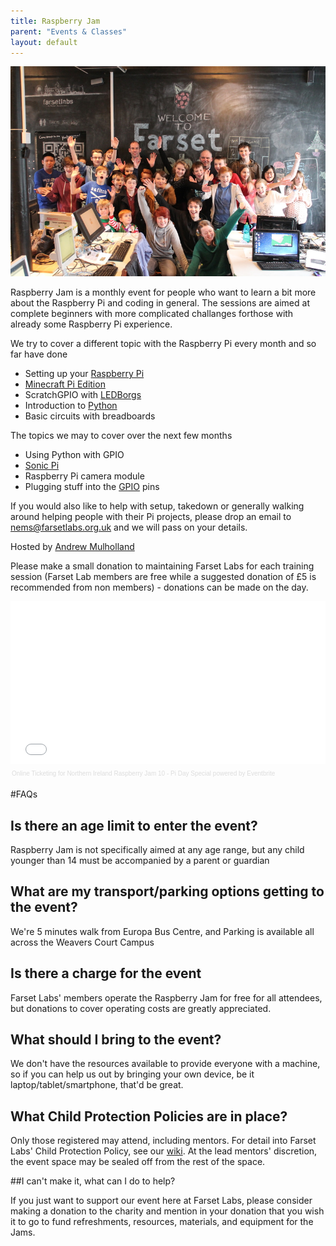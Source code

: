 ```yaml
---
title: Raspberry Jam
parent: "Events & Classes"
layout: default
---
```


![RaspberryJam](/events/raspberryjam_800.jpg)

 Raspberry Jam is a monthly event for people who want to learn a bit more about the Raspberry Pi and coding in general.
 The sessions are aimed at complete beginners with more complicated challanges forthose with already some Raspberry Pi experience.

 We try to cover a different topic with the Raspberry Pi every month and so far have done

 * Setting up your [Raspberry Pi](http://raspberrypi.org)
 * [Minecraft Pi Edition](http://pi.minecraft.net)
 * ScratchGPIO with [LEDBorgs](https://www.piborg.org/ledborg)
 * Introduction to [Python](http://www.python.org)
 * Basic circuits with breadboards
  
The topics we may to cover over the next few months

* Using Python with GPIO
* [Sonic Pi](http://sonic-pi.net)
* Raspberry Pi camera module
* Plugging stuff into the [GPIO](http://www.raspberrypi.org/documentation/usage/gpio/) pins

If you would also like to help with setup, takedown or generally walking around helping people with their Pi projects, please drop an email to [nems@farsetlabs.org.uk](mailto:nems@farsetlabs.org.uk) and we will pass on your details.

Hosted by [Andrew Mulholland](http://pi.gbaman.info/)
   
Please make a small donation to maintaining Farset Labs for each training session (Farset Lab members are free while a suggested donation of £5 is recommended from non members) - donations can be made on the day.

<div style="width:100%; text-align:left;" ><iframe  src="//eventbrite.co.uk/tickets-external?eid=15558327376&ref=etckt" frameborder="0" height="260" width="100%" vspace="0" hspace="0" marginheight="5" marginwidth="5" scrolling="auto" allowtransparency="true"></iframe><div style="font-family:Helvetica, Arial; font-size:10px; padding:5px 0 5px; margin:2px; width:100%; text-align:left;" ><a style="color:#ddd; text-decoration:none;" target="_blank" href="http://www.eventbrite.co.uk/r/etckt">Online Ticketing</a><span style="color:#ddd;"> for </span><a style="color:#ddd; text-decoration:none;" target="_blank" href="https://www.eventbrite.co.uk/e/northern-ireland-raspberry-jam-10-pi-day-special-tickets-15558327376?ref=etckt">Northern Ireland Raspberry Jam 10 - Pi Day Special</a> <span style="color:#ddd;">powered by</span> <a style="color:#ddd; text-decoration:none;" target="_blank" href="http://www.eventbrite.co.uk?ref=etckt">Eventbrite</a></div></div>

#FAQs

## Is there an age limit to enter the event?

Raspberry Jam is not specifically aimed at any age range, but any child younger than 14 must be accompanied by a parent or guardian

## What are my transport/parking options getting to the event?

We're 5 minutes walk from Europa Bus Centre, and Parking is available all across the Weavers Court Campus

## Is there a charge for the event

Farset Labs' members operate the Raspberry Jam for free for all attendees, but donations to cover operating costs are greatly appreciated.

## What should I bring to the event?

We don't have the resources available to provide everyone with a machine, so if you can help us out by bringing your own device, be it laptop/tablet/smartphone, that'd be great.

## What Child Protection Policies are in place?

Only those registered may attend, including mentors. For detail into Farset Labs' Child Protection Policy, see our [wiki](http://wiki.farsetlabs.org.uk/Child_Protection_Policy). At the lead mentors' discretion, the event space may be sealed off from the rest of the space.

##I can't make it, what can I do to help?

If you just want to support our event here at Farset Labs, please consider making a donation to the charity and mention in your donation that you wish it to go to fund refreshments, resources, materials, and equipment for the Jams.



